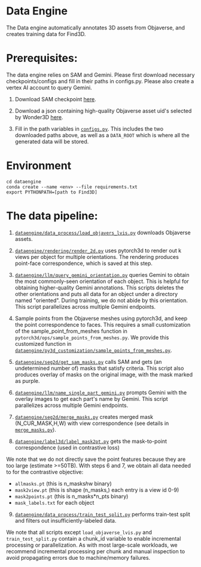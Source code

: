 # Data Engine
The Data engine automatically annotates 3D assets from Objaverse, and creates training data for Find3D.

# Prerequisites:
The data engine relies on SAM and Gemini. Please first download necessary checkpoints/configs and fill in their paths in configs.py. Please also create a vertex AI account to query Gemini.

1. Download SAM checkpoint [here](https://dl.fbaipublicfiles.com/segment_anything/sam_vit_h_4b8939.pth).

2. Download a json containing high-quality Objaverse asset uid's selected by Wonder3D [here](https://github.com/xxlong0/Wonder3D/blob/main/data_lists/lvis_uids_filter_by_vertex.json).

3. Fill in the path variables in [`configs.py`](configs.py). This includes the two downloaded paths above, as well as a `DATA_ROOT` which is where all the generated data will be stored.

# Environment
```
cd dataengine
conda create --name <env> --file requirements.txt
export PYTHONPATH=[path to Find3D]
```
# The data pipeline:
1. [`dataengine/data_process/load_objavers_lvis.py`](data_process/load_objaverse_lvis.py) downloads Objaverse assets.

2. [`dataengine/rendering/render_2d.py`](rendering/render_2d.py) uses pytorch3d to render out k views per object for multiple orientations. The rendering produces point-face correspondence, which is saved at this step.

3. [`dataengine/llm/query_gemini_orientation.py`](llm/query_gemini_orientation.py) queries Gemini to obtain the most commonly-seen orientation of each object. This is helpful for obtaining higher-quality Gemini annotations. This scripts deletes the other orientations and puts all data for an object under a directory named "oriented". During training, we do not abide by this orientation. This script parallelizes across multiple Gemini endpoints.

4. Sample points from the Objaverse meshes using pytorch3d, and keep the point correspondence to faces. This requires a small customization of the sample_point_from_meshes function in `pytorch3d/ops/sample_points_from_meshes.py`. We provide this customized function in [`dataengine/py3d_customization/sample_points_from_meshes.py`](py3d_customization/sample_points_from_meshes.py).

5. [`dataengine/seg2d/get_sam_masks.py`](seg2d/get_sam_masks.py) calls SAM and gets (an undetermined number of) masks that satisfy criteria. This script also produces overlay of masks on the original image, with the mask marked as purple.

6. [`dataengine/llm/name_single_part_gemini.py`](llm/name_single_part_gemini.py) prompts Gemini with the overlay images to get each part's name by Gemini. This script parallelizes across multiple Gemini endpoints. 

7. [`dataengine/seg2d/merge_masks.py`](seg2d/merge_masks.py) creates merged mask (N_CUR_MASK,H,W) with view correspondence (see details in [`merge_masks.py`](seg2d/merge_masks.py)).

8. [`dataengine/label3d/label_mask2pt.py`](label3d/label_mask2pt.py) gets the mask-to-point correspondence (used in contrastive loss)

We note that we do not directly save the point features because they are too large (estimate >=50TB). With steps 6 and 7, we obtain all data needed to for the contrastive objective:
* `allmasks.pt` (this is n_masks*h*w binary)
* `mask2view.pt` (this is shape (n_masks,) each entry is a view id 0-9)
* `mask2points.pt` (this is n_masks*n_pts binary)
* `mask_labels.txt` for each object

9. [`dataengine/data_process/train_test_split.py`](data_process/train_test_split.py) performs train-test split and filters out insufficiently-labeled data.

We note that all scripts except `load_objaverse_lvis.py` and `train_test_split.py` contain a chunk_id variable to enable incremental processing or parallelization. As with most large-scale workloads, we recommend incremental processing per chunk and manual inspection to avoid propagating errors due to machine/memory failures.